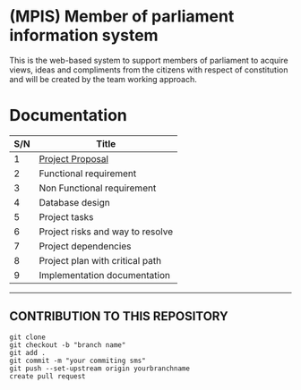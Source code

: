 # (MPIS) Member of parliament information system
This is the web-based system to support members of parliament  to acquire views, ideas and compliments from the citizens with respect of constitution
 and will be created by the team working approach.

# Documentation


| S/N | Title                            |
| ----| ---------------------------------|
| 1   | [Project Proposal](https://github.com/deogemini/MPIS/blob/main/projectProposal.docx)                 |
| 2   | Functional requirement           |
| 3   | Non Functional requirement       |
| 4   | Database design                  |
| 5   | Project tasks                    |
| 6   | Project risks and way to resolve |
| 7   | Project dependencies             |
| 8   | Project plan with critical path  |
| 9   | Implementation documentation     |

---

## CONTRIBUTION TO THIS REPOSITORY
```
git clone 
git checkout -b "branch name"
git add .
git commit -m "your commiting sms"
git push --set-upstream origin yourbranchname
create pull request 
```

